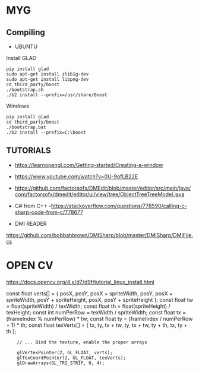 # MYG


## Compiling


- UBUNTU

Install GLAD 

```
pip install glad
sudo apt-get install zlib1g-dev
sudo apt-get install libpng-dev
cd third_party/boost 
./bootstrap.sh 
./b2 install --prefix=/usr/share/Boost

```


Windows

```
pip install glad
cd third_party/boost 
./bootstrap.bat 
./b2 install --prefix=C:\boost

```

## TUTORIALS

- https://learnopengl.com/Getting-started/Creating-a-window
- https://www.youtube.com/watch?v=0U-9ofLB22E
- https://github.com/factorsofx/DMEdit/blob/master/editor/src/main/java/com/factorsofx/dmedit/editor/ui/view/tree/ObjectTreeTreeModel.java


- C# from C++
-https://stackoverflow.com/questions/778590/calling-c-sharp-code-from-c/778677

- DMI READER 

https://github.com/bobbahbrown/DMISharp/blob/master/DMISharp/DMIFile.cs


# OPEN CV
https://docs.opencv.org/4.x/d7/d9f/tutorial_linux_install.html


const float verts[] = {
            posX, posY,
            posX + spriteWidth, posY,
            posX + spriteWidth, posY + spriteHeight,
            posX, posY + spriteHeight
        };
        const float tw = float(spriteWidth) / texWidth;
        const float th = float(spriteHeight) / texHeight;
        const int numPerRow = texWidth / spriteWidth;
        const float tx = (frameIndex % numPerRow) * tw;
        const float ty = (frameIndex / numPerRow + 1) * th;
        const float texVerts[] = {
            tx, ty,
            tx + tw, ty,
            tx + tw, ty + th,
            tx, ty + th
        };

        // ... Bind the texture, enable the proper arrays

        glVertexPointer(2, GL_FLOAT, verts);
        glTexCoordPointer(2, GL_FLOAT, texVerts);
        glDrawArrays(GL_TRI_STRIP, 0, 4);